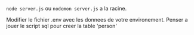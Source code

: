 
`node server.js` ou `nodemon server.js` a la racine.

Modifier le fichier .env avec les donnees de votre environement.
Penser a jouer le script sql pour creer la table 'person'

